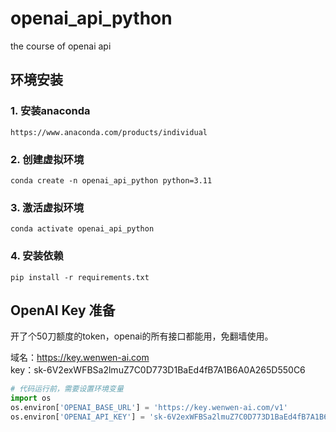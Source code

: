 # openai_api_python
the course of openai api 

## 环境安装
### 1. 安装anaconda
```shell
https://www.anaconda.com/products/individual
```
### 2. 创建虚拟环境
```shell
conda create -n openai_api_python python=3.11
```
### 3. 激活虚拟环境
```shell
conda activate openai_api_python
```
### 4. 安装依赖
```shell
pip install -r requirements.txt
```

## OpenAI Key 准备
开了个50刀额度的token，openai的所有接口都能用，免翻墙使用。  <br/>

域名：https://key.wenwen-ai.com <br/>
key：sk-6V2exWFBSa2lmuZ7C0D773D1BaEd4fB7A1B6A0A265D550C6
```python
# 代码运行前，需要设置环境变量
import os
os.environ['OPENAI_BASE_URL'] = 'https://key.wenwen-ai.com/v1'
os.environ['OPENAI_API_KEY'] = 'sk-6V2exWFBSa2lmuZ7C0D773D1BaEd4fB7A1B6A0A265D550C6'
```